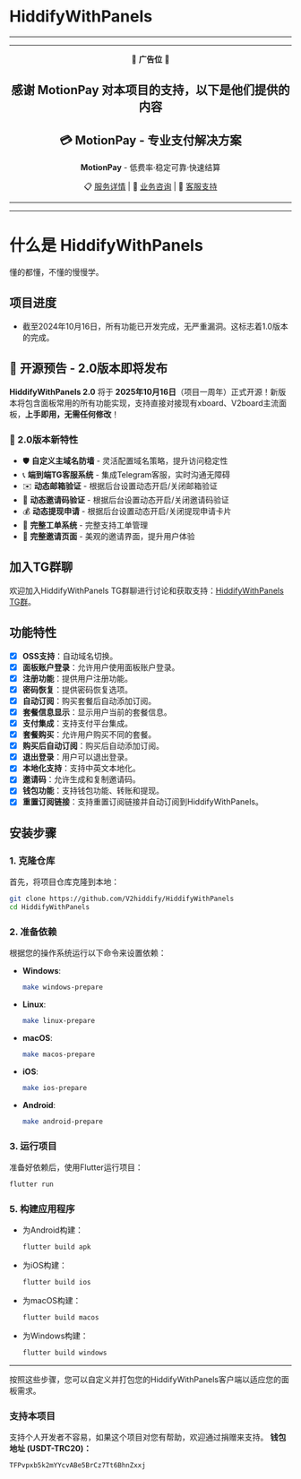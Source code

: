 # HiddifyWithPanels

---

<div align="center">

---
📢 **广告位** 📢

**感谢 MotionPay 对本项目的支持，以下是他们提供的内容**
---

## 💳 MotionPay - 专业支付解决方案

**MotionPay** - 低费率·稳定可靠·快速结算

📋 [服务详情](https://t.me/Motionzf/206) | 💬 [业务咨询](https://t.me/MotionIDC) | 🤖 [客服支持](https://t.me/MotionPaySupportBot)

---

</div>

---

# 什么是 HiddifyWithPanels
懂的都懂，不懂的慢慢学。
## 项目进度
- 截至2024年10月16日，所有功能已开发完成，无严重漏洞。这标志着1.0版本的完成。
## 🚀 开源预告 - 2.0版本即将发布
**HiddifyWithPanels 2.0** 将于 **2025年10月16日**（项目一周年）正式开源！新版本将包含面板常用的所有功能实现，支持直接对接现有xboard、V2board主流面板，**上手即用，无需任何修改**！

### 🎉 2.0版本新特性
- 🛡️ **自定义主域名防墙** - 灵活配置域名策略，提升访问稳定性
- 📞 **端到端TG客服系统** - 集成Telegram客服，实时沟通无障碍
- ✉️ **动态邮箱验证** - 根据后台设置动态开启/关闭邮箱验证
- 🎫 **动态邀请码验证** - 根据后台设置动态开启/关闭邀请码验证
- 💰 **动态提现申请** - 根据后台设置动态开启/关闭提现申请卡片
- 🎫 **完整工单系统** - 完整支持工单管理
- 👥 **完整邀请页面** - 美观的邀请界面，提升用户体验

## 加入TG群聊
欢迎加入HiddifyWithPanels TG群聊进行讨论和获取支持：[HiddifyWithPanels TG群](https://t.me/V2Hiidify)。
## 功能特性
- [x] **OSS支持**：自动域名切换。
- [x] **面板账户登录**：允许用户使用面板账户登录。
- [x] **注册功能**：提供用户注册功能。
- [x] **密码恢复**：提供密码恢复选项。
- [x] **自动订阅**：购买套餐后自动添加订阅。
- [x] **套餐信息显示**：显示用户当前的套餐信息。
- [x] **支付集成**：支持支付平台集成。
- [x] **套餐购买**：允许用户购买不同的套餐。
- [x] **购买后自动订阅**：购买后自动添加订阅。
- [x] **退出登录**：用户可以退出登录。
- [x] **本地化支持**：支持中英文本地化。
- [x] **邀请码**：允许生成和复制邀请码。
- [x] **钱包功能**：支持钱包功能、转账和提现。
- [x] **重置订阅链接**：支持重置订阅链接并自动订阅到HiddifyWithPanels。
## 安装步骤
### 1. 克隆仓库
首先，将项目仓库克隆到本地：
```bash
git clone https://github.com/V2hiddify/HiddifyWithPanels
cd HiddifyWithPanels
```
### 2. 准备依赖
根据您的操作系统运行以下命令来设置依赖：
- **Windows**:
  ```bash
  make windows-prepare
  ```
- **Linux**:
  ```bash
  make linux-prepare
  ```
- **macOS**:
  ```bash
  make macos-prepare
  ```
- **iOS**:
  ```bash
  make ios-prepare
  ```
- **Android**:
  ```bash
  make android-prepare
  ```
### 3. 运行项目
准备好依赖后，使用Flutter运行项目：
```bash
flutter run
```
### 5. 构建应用程序
- 为Android构建：
  ```bash
  flutter build apk
  ```
- 为iOS构建：
  ```bash
  flutter build ios
  ```
- 为macOS构建：
  ```bash
  flutter build macos
  ```
- 为Windows构建：
  ```bash
  flutter build windows
  ```
---
按照这些步骤，您可以自定义并打包您的HiddifyWithPanels客户端以适应您的面板需求。
### 支持本项目
支持个人开发者不容易，如果这个项目对您有帮助，欢迎通过捐赠来支持。
**钱包地址 (USDT-TRC20)：**
```
TFPvpxb5k2mYYcvABe5BrCz7Tt6BhnZxxj
```

